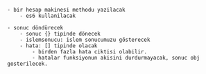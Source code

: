 

    - bir hesap makinesi methodu yazilacak
        - es6 kullanilacak

    - sonuc döndürecek
        - sonuc {} tipinde dönecek
        - islemsonucu: islem sonucumuzu gösterecek
        - hata: [] tipinde olacak
            - birden fazla hata ciktisi olabilir. 
            - hatalar funksiyonun akisini durdurmayacak, sonuc obj gosterilecek.
            
